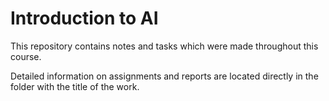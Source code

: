 # Introduction to AI #

This repository contains notes and tasks which were made throughout this course.

Detailed information on assignments and reports are located directly in the folder with the title of the work.
